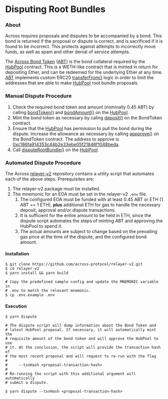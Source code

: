 # Disputing Root Bundles

### About

Across requires proposals and disputes to be accompanied by a bond. This bond is returned if the proposal or dispute is correct, and is sacrificed if it is found to be incorrect. This protects against attempts to incorrectly move funds, as well as spam and other denial of service attempts.

The [Across Bond Token](https://github.com/across-protocol/contracts-v2/blob/f5414207c164a116efafd0a0adf6e440aa88f85f/contracts/BondToken.sol) ([ABT](https://etherscan.io/token/0xee1DC6BCF1Ee967a350e9aC6CaaAA236109002ea)) is the bond collateral required by the [HubPool](https://etherscan.io/address/0xc186fa914353c44b2e33ebe05f21846f1048beda) contract. This is a WETH-like contract that is minted in return for depositing Ether, and can be redeemed for the underlying Ether at any time. [ABT](https://etherscan.io/token/0xee1DC6BCF1Ee967a350e9aC6CaaAA236109002ea) implements custom ERC20 [transferFrom()](https://github.com/across-protocol/contracts-v2/blob/f5414207c164a116efafd0a0adf6e440aa88f85f/contracts/BondToken.sol#L73) logic in order to limit the addresses that are able to make [HubPool](https://etherscan.io/address/0xc186fa914353c44b2e33ebe05f21846f1048beda) root bundle proposals.

### Manual Dispute Procedure

1. Check the required bond token and amount (nominally 0.45 ABT) by calling [bondToken()](https://etherscan.io/address/0xc186fa914353c44b2e33ebe05f21846f1048beda#readContract#F2) and [bondAmount()](https://etherscan.io/address/0xc186fa914353c44b2e33ebe05f21846f1048beda#readContract#F1) on the [HubPool](https://etherscan.io/address/0xc186fa914353c44b2e33ebe05f21846f1048beda).
2. Mint the bond token as necessary by caling [deposit()](https://etherscan.io/address/0xee1DC6BCF1Ee967a350e9aC6CaaAA236109002ea#writeContract#F2) on the BondToken contract.
3. Ensure that the [HubPool](https://etherscan.io/address/0xc186fa914353c44b2e33ebe05f21846f1048beda) has permission to pull the bond during the dispute. Increase the allowance as necessary by calling [appprove()](https://etherscan.io/address/0xee1dc6bcf1ee967a350e9ac6caaaa236109002ea#writeContract#F1) on the BondToken contract. The address to approve is [0xc186fa914353c44b2e33ebe05f21846f1048beda](https://etherscan.io/address/0xc186fa914353c44b2e33ebe05f21846f1048beda).&#x20;
4. Call [disputeRootBundle()](https://etherscan.io/address/0xc186fa914353c44b2e33ebe05f21846f1048beda#writeContract#F4) on the [HubPool](https://etherscan.io/address/0xc186fa914353c44b2e33ebe05f21846f1048beda).

### Automated Dispute Procedure

The Across [relayer-v2](https://github.com/across-protocol/relayer-v2) repository contains a utility script that automates each of the above steps. Prerequisites are:

1. The relayer-v2 package must be installed.
2. The mnemonic for an EOA must be set in the relayer-v2 `.env` file.
   1. The configured EOA must be funded with at least 0.45 ABT or ETH  (1 ABT == 1 ETH), **plus** additional ETH for gas to handle the necessary deposit, approval and/or dispute transactions.
   2. It is sufficient for the entire amount to be held in ETH, since the dispute script automates the steps of minting ABT and approving the HubPool to spend it.
   3. The actual amounts are subject to change based on the prevailing gas price at the time of the dispute, and the configured bond amount.

#### Installation

```
$ git clone https://github.com/across-protocol/relayer-v2.git
$ cd relayer-v2
$ yarn install && yarn build

# Copy the predefined sample config and update the MNEMONIC variable in
# .env to match the relevant mnemonic.
$ cp .env.example .env
```

#### Execution

```
$ yarn dispute

# The dispute script will dump information about the Bond Token and 
# latest HubPool proposal. If necessary, it will automatically mint the 
# requisite amount of the bond token and will approve the HubPool to use 
# it. At the conclusion, the script will provide the transaction hash of
# the most recent proposal and will request to re-run with the flag
#
#     --txnHash <proposal-transaction-hash>
# 
# Re-running the script with this additional argument will automatically 
# submit a dispute.

$ yarn dispute --txnHash <proposal-transaction-hash>
```
